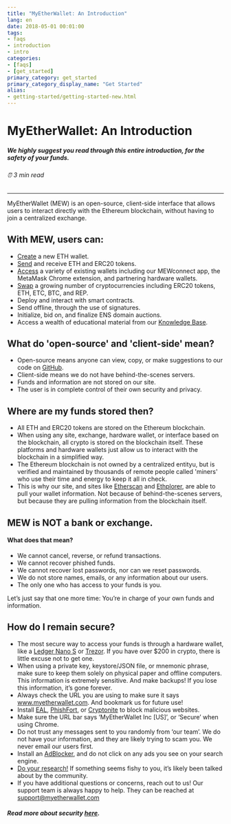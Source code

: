```yaml
---
title: "MyEtherWallet: An Introduction"
lang: en
date: 2018-05-01 00:01:00
tags:
- faqs
- introduction
- intro
categories:
- [faqs]
- [get_started]
primary_category: get_started
primary_category_display_name: "Get Started"
alias:
- getting-started/getting-started-new.html
---
```





# __MyEtherWallet: An Introduction__
##### We highly suggest you read through this entire introduction, for the safety of your funds.
###### ⏰ 3 min read
***

MyEtherWallet (MEW) is an open-source, client-side interface that allows users to interact directly with the Ethereum blockchain, without having to join a centralized exchange.

## __With MEW, users can:__


* [Create][1] a new ETH wallet.
* [Send][2] and receive ETH and ERC20 tokens.
* [Access][3] a variety of existing wallets including our MEWconnect app, the MetaMask Chrome extension, and partnering hardware wallets.
* [Swap][4] a growing number of cryptocurrencies including ERC20 tokens, ETH, ETC, BTC, and REP.
* Deploy and interact with smart contracts.
* Send offline, through the use of signatures.
* Initialize, bid on, and finalize ENS domain auctions.
* Access a wealth of educational material from our [Knowledge Base]().

## __What do 'open-source' and 'client-side' mean?__

* Open-source means anyone can view, copy, or make suggestions to our code on [GitHub][5].
* Client-side means we do not have behind-the-scenes servers.
* Funds and information are not stored on our site.
* The user is in complete control of their own security and privacy.



## __Where are my funds stored then?__

* All ETH and ERC20 tokens are stored on the Ethereum blockchain.
* When using any site, exchange, hardware wallet, or interface based on the blockchain, all crypto is stored on the blockchain itself. These platforms and hardware wallets just allow us to interact with the blockchain in a simplified way.
* The Ethereum blockchain is not owned by a centralized entityu, but is verified and maintained by thousands of remote people called 'miners' who use their time and energy to keep it all in check.
* This is why our site, and sites like [Etherscan][etherscan] and [Ethplorer][ethplorer], are able to pull your wallet information. Not because of behind-the-scenes servers, but because they are pulling information from the blockchain itself. 



## __MEW is NOT a bank or exchange.__
#### __What does that mean?__

* We cannot cancel, reverse, or refund transactions.
* We cannot recover phished funds.
* We cannot recover lost passwords, nor can we reset passwords.
* We do not store names, emails, or any information about our users.
* The only one who has access to your funds is you. 


<div class="reminder">
Let’s just say that one more time: 
You’re in charge of your own funds and information.
</div>


## __How do I remain secure?__

* The most secure way to access your funds is through a hardware wallet, like a [Ledger Nano S][ledger] or [Trezor][trezor]. If you have over $200 in crypto, there is little excuse not to get one.
* When using a private key, keystore/JSON file, or mnemonic phrase, make sure to keep them solely on physical paper and offline computers. This information is extremely sensitive. And make backups! If you lose this information, it’s gone forever.
* Always check the URL you are using to make sure it says www.myetherwallet.com. And bookmark us for future use!
* Install [EAL][EAL], [PhishFort][PhishFort], or [Cryptonite][Cryptonite] to block malicious websites.
* Make sure the URL bar says ‘MyEtherWallet Inc [US]’, or ‘Secure’ when using Chrome.
* Do not trust any messages sent to you randomly from ‘our team’. We do not have your information, and they are likely trying to scam you. We never email our users first. 
* Install an [AdBlocker][13], and do not click on any ads you see on your search engine.
* [Do your research!][14] If something seems fishy to you, it’s likely been talked about by the community.
* If you have additional questions or concerns, reach out to us! Our support team is always happy to help. They can be reached at support@myetherwallet.com


##### Read more about security [here][15].


[1]: /posts/Getting_Started/How_To_Create_A_Wallet/
[2]: /posts/Transactions/How_to_Send_a_Transaction/
[3]: /posts/Getting_Started/How_To_Access_Your_Wallet/
[4]: /posts/Swap/Swapping_via_Kyber_Bity_Changelly/
[5]: https://github.com/MyEtherWallet "MEW Github"
[etherscan]: https://etherscan.io/
[ethplorer]: https://ethplorer.io
[ledger]: /
[trezor]: https://shop.trezor.io/?a=myetherwallet.com
[EAL]: https://chrome.google.com/webstore/detail/etheraddresslookup/pdknmigbbbhmllnmgdfalmedcmcefdfn
[PhishFort]: https://chrome.google.com/webstore/detail/phishfort-protect/bdiohckpogchppdldbckcdjlklanhkfc
[Cryptonite]: https://chrome.google.com/webstore/detail/cryptonite-by-metacert/keghdcpemohlojlglbiegihkljkgnige
[13]: https://chrome.google.com/webstore/detail/ublock-origin/cjpalhdlnbpafiamejdnhcphjbkeiagm?hl=en
[14]: http://google.com
[15]: /posts/Security_And_Privacy/Ensuring_MEW_Doesnt_Give_People_Same_Address/
[16]: /posts/Getting_Started/How_To_Create_A_Wallet/
